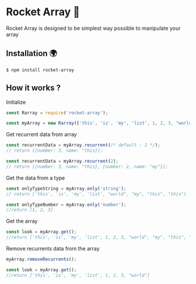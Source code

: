# Rocket Array 🚀
Rocket Array is designed to be simplest way possible to manipulate your array

## Installation 🌍
    $ npm install rocket-array

## How it works ?
Initialize
```javascript
const Rarray = require('rocket-array');

const myArray = new Rarray(['this', 'is', 'my', 'list', 1, 2, 3, "world", "my", "this", "this"]);
```

Get recurrent data from array
```javascript
const recurrentData = myArray.recurrent(/* default : 1 */);
// return [{number: 3, name: "this}];

const recurrentData = myArray.recurrent(2);
// return [{number: 3, name: "this}, {number: 2, name: "my"}];
```

Get the data from a type
```javascript
const onlyTypeString = myArray.only('string');
// return ['this', 'is', 'my', 'list', "world", "my", "this", "this"]

const onlyTypeNumber = myArray.only('number');
//return [1, 2, 3]
```

Get the array
```javascript
const look = myArray.get();
//return ['this', 'is', 'my', 'list', 1, 2, 3, "world", "my", "this", "this"]
```

Remove recurrents data from the array
```javascript
myArray.removeRecurrents();

const look = myArray.get();
//return ['this', 'is', 'my', 'list', 1, 2, 3, "world"]
```